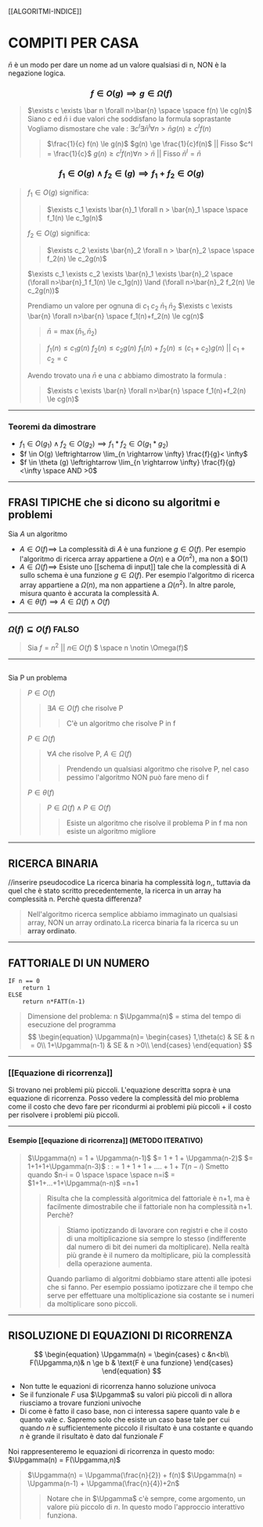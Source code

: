 [[ALGORITMI-INDICE]]
# COMPITI PER CASA
$\bar{n}$ è un modo per dare un nome ad un valore qualsiasi di n, NON è la negazione logica.
### $$f \in O(g) \implies g \in \Omega(f)$$
> $\exists c \exists \bar n \forall n>\bar{n}  \space \space f(n) \le cg(n)$
> Siano $c$ ed $\bar n$ i due valori che soddisfano la formula soprastante
> Vogliamo dismostare che vale : $\exists c^I \exists \bar{n}^I \forall n>\bar{n} g(n) \ge c^If(n)$
> >$\frac{1}{c} f(n) \le g(n)$
> >$g(n) \ge \frac{1}{c}f(n)$ || Fisso $c^I = \frac{1}{c}$
> >$g(n) \ge c^If(n) \forall n > \bar{n}$ || Fisso $\bar{n}^I = \bar{n}$

### $$f_1 \in O(g) \land f_2 \in(g) \implies f_1+f_2 \in O(g)$$
>$f_1 \in O(g)$ significa:
>> $\exists c_1 \exists \bar{n}_1 \forall n > \bar{n}_1 \space \space f_1(n) \le c_1g(n)$
>
>$f_2 \in O(g)$ significa:
>> $\exists c_2 \exists \bar{n}_2 \forall n > \bar{n}_2 \space \space f_2(n) \le c_2g(n)$
>
>$\exists c_1 \exists c_2 \exists \bar{n}_1 \exists \bar{n}_2 \space (\forall n>\bar{n}_1 f_1(n) \le c_1g(n)) \land (\forall n>\bar{n}_2 f_2(n) \le c_2g(n))$
>
>Prendiamo un valore per ognuna di $c_1$ $c_2$ $\bar{n}_1$ $\bar{n}_2$
>$\exists c \exists \bar{n} \forall n>\bar{n} \space f_1(n)+f_2(n) \le cg(n)$
>>$\bar{n} = \max(\bar{n}_1,\bar{n}_2)$
>
>>$f_1(n) \le c_1g(n)$
>>$f_2(n) \le c_2g(n)$
>>$f_1(n) + f_2(n) \le (c_1+c_2)g(n)$ || $c_1+c_2 = c$
>
>Avendo trovato una $\bar{n}$ e una $c$ abbiamo dimostrato la formula :
>>$\exists c \exists \bar{n} \forall n>\bar{n} \space f_1(n)+f_2(n) \le cg(n)$
>

____

### Teoremi da dimostrare

- $f_1 \in O(g_1) \land f_2 \in O(g_2) \implies f_1 * f_2 \in O(g_1*g_2)$
- $f \in O(g) \leftrightarrow \lim_{n \rightarrow \infty} \frac{f}{g}< \infty$
- $f \in \theta (g) \leftrightarrow \lim_{n \rightarrow \infty} \frac{f}{g} <\infty \space AND >0$

___
## FRASI TIPICHE che si dicono su algoritmi e problemi

Sia $A$ un algoritmo
- $A \in O(f) \implies$ La complessità di $A$ è una funzione $g \in O(f)$. Per esempio l'algoritmo di ricerca array appartiene a $O(n)$ e a $O(n^2)$, ma non a $O(1)
- $A \in \Omega(f) \implies$ Esiste uno [[schema di input]] tale che la complessità di A sullo schema è una funzione $g \in \Omega(f)$. Per esempio l'algoritmo di ricerca array appartiene a $\Omega(n)$, ma non appartiene a $\Omega(n^2)$. In altre parole, misura quanto è accurata la complessità A.
- $A \in \theta(f) \implies A \in \Omega(f) \land O(f)$ 

___
### $\Omega(f) \subseteq  O(f)$ FALSO

> Sia $f = n^2$ || $n \in$ $O(f)$ $ \space n \notin \Omega(f)$
___
##
Sia P un problema 
>$P \in O(f)$ 
>>$\exists A \in O(f)$ che risolve P
>>> C'è un algoritmo che risolve P in f
>
>$P \in \Omega(f)$
>>$\forall A$ che risolve P, $A \in \Omega(f)$
>>>Prendendo un qualsiasi algoritmo che risolve P, nel caso pessimo l'algoritmo NON può fare meno di f
>
>$P \in \theta(f)$
>> $P \in \Omega(f) \land P \in O(f)$
>>> Esiste un algoritmo che risolve il problema P in f ma non esiste un algoritmo migliore

___
## RICERCA BINARIA
//inserire pseudocodice
La ricerca binaria ha complessità $\log{n,}$, tuttavia da quel che è stato scritto precedentemente, la ricerca in un array ha complessità n. Perchè questa differenza?
> Nell'algoritmo ricerca semplice abbiamo immaginato un qualsiasi array, NON un array ordinato.La ricerca binaria fa la ricerca su un **array ordinato**. 

___
## FATTORIALE DI UN NUMERO
```pseudocodice linenos title:"Fattoriale" collapse
IF n == 0
	return 1
ELSE
	return n*FATT(n-1)
```
>Dimensione del problema: n
>$\Upgamma(n)$ = stima del tempo di esecuzione del programma
$$
\begin{equation}
\Upgamma(n)=
\begin{cases}
1,\theta(c) & SE & n = 0\\
1+\Upgamma(n-1) & SE & n >0\\
\end{cases}
\end{equation}
$$
___
### [[Equazione di ricorrenza]]

Si trovano nei problemi più piccoli. L'equazione descritta sopra è una equazione di ricorrenza. Posso vedere la complessità del mio problema come il costo che devo fare per ricondurmi ai problemi più piccoli + il costo per risolvere i problemi più piccoli.
___
#### Esempio [[equazione di ricorrenza]] (METODO ITERATIVO)
>$\Upgamma(n) = 1 + \Upgamma(n-1)$
>$= 1 + 1 + \Upgamma(n-2)$
>$= 1+1+1+\Upgamma(n-3)$
>:
>:
>= $1+1+1+....+1+T(n-i)$
>Smetto quando $n-i = 0 \space \space \space n=i$
>= $1+1+...+1+\Upgamma(n-n)$
>=n+1
>>Risulta che la complessità algoritmica del fattoriale è n+1, ma è facilmente dimostrabile che il fattoriale non ha complessità n+1. Perchè?
>>>Stiamo ipotizzando di lavorare con registri e che il costo di una moltiplicazione sia sempre lo stesso (indifferente dal numero di bit dei numeri da moltiplicare).
>>>Nella realtà più grande è il numero da moltiplicare, più la complessità della operazione aumenta.
>>
>>Quando parliamo di algoritmi dobbiamo stare attenti alle ipotesi che si fanno. Per esempio possiamo ipotizzare che il tempo che serve per effettuare una moltiplicazione sia costante se i numeri da moltiplicare sono piccoli.
___
## RISOLUZIONE DI EQUAZIONI DI RICORRENZA
$$
\begin{equation}
\Upgamma(n) =
\begin{cases}
c &n<b\\
F(\Upgamma,n)& n \ge b & \text{F è una funzione}
\end{cases}
\end{equation}
$$
- Non tutte le equazioni di ricorrenza hanno soluzione univoca
- Se il funzionale $F$ usa $\Upgamma$ su valori più piccoli di n allora riusciamo a trovare funzioni univoche
- Di come è fatto il caso base, non ci interessa sapere quanto vale $b$ e quanto vale $c$. Sapremo solo che esiste un caso base tale per cui quando $n$ è sufficientemente piccolo il risultato è una costante e quando $n$ è grande il risultato è dato dal funzionale $F$

Noi rappresenteremo le equazioni di ricorrenza in questo modo:
$\Upgamma(n) = F(\Upgamma,n)$
>$\Upgamma(n) = \Upgamma(\frac{n}{2}) + f(n)$
>$\Upgamma(n) = \Upgamma(n-1) + \Upgamma(\frac{n}{4})+2n$
>> Notare che in $\Upgamma$ c'è sempre, come argomento, un valore più piccolo di $n$. In questo modo l'approccio interattivo funziona.












